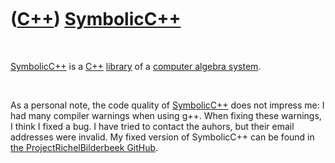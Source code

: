 



 

 

 

 

 

([C++](Cpp.htm)) [SymbolicC++](CppSymbolicCpp.htm)
==================================================

 

[SymbolicC++](CppSymbolicCpp.htm) is a [C++](Cpp.htm)
[library](CppLibrary.htm) of a [computer algebra system](CppCas.htm).

 

As a personal note, the code quality of
[SymbolicC++](CppSymbolicCpp.htm) does not impress me: I had many
compiler warnings when using g++. When fixing these warnings, I think I
fixed a bug. I have tried to contact the auhors, but their email
addresses were invalid. My fixed version of SymbolicC++ can be found in
[the ProjectRichelBilderbeek
GitHub](https://github.com/richelbilderbeek/ProjectRichelBilderbeek).

 

 

 

 

 





 



